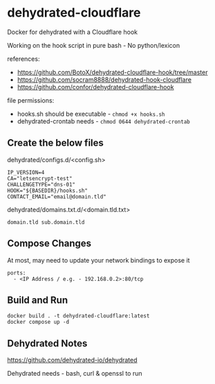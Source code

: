 # dehydrated-cloudflare
Docker for dehydrated with a Cloudflare hook

Working on the hook script in pure bash - No python/lexicon

references:  
* https://github.com/BotoX/dehydrated-cloudflare-hook/tree/master  
* https://github.com/socram8888/dehydrated-hook-cloudflare  
* https://github.com/confor/dehydrated-cloudflare-hook  

file permissions:  
* hooks.sh should be executable - `chmod +x hooks.sh`  
* dehydrated-crontab needs - `chmod 0644 dehydrated-crontab`

## Create the below files

dehydrated/configs.d/<config.sh>
```
IP_VERSION=4
CA="letsencrypt-test"
CHALLENGETYPE="dns-01"
HOOK="${BASEDIR}/hooks.sh"
CONTACT_EMAIL="email@domain.tld"
```

dehydrated/domains.txt.d/<domain.tld.txt>
```
domain.tld sub.domain.tld
```

## Compose Changes
At most, may need to update your network bindings to expose it
```
ports:
  - <IP Address / e.g. - 192.168.0.2>:80/tcp
```

## Build and Run
`docker build . -t dehydrated-cloudflare:latest`  
`docker compose up -d`

## Dehydrated Notes
https://github.com/dehydrated-io/dehydrated  

Dehydrated needs - bash, curl & openssl to run